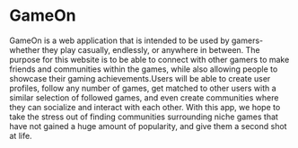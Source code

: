 # GameOn

GameOn is a web application that is intended to be used by gamers- whether
they play casually, endlessly, or anywhere in between. The purpose for this website is
to be able to connect with other gamers to make friends and communities within the
games, while also allowing people to showcase their gaming achievements.Users will
be able to create user profiles, follow any number of games, get matched to other users
with a similar selection of followed games, and even create communities where they
can socialize and interact with each other. With this app, we hope to take the stress out
of finding communities surrounding niche games that have not gained a huge amount of
popularity, and give them a second shot at life.
